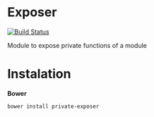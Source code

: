 # Exposer
[![Build Status](https://travis-ci.org/fourlabsldn/Exposer.svg?branch=master)](https://travis-ci.org/fourlabsldn/Exposer)

Module to expose private functions of a module

# Instalation
**Bower**
```
bower install private-exposer
```

